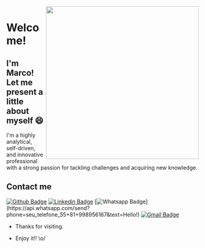 <img align="right" width="400" height="400" src="https://media.giphy.com/media/a5viI92PAF89q/giphy.gif">
 
# Welcome!
 
## I'm Marco! Let me present a little about myself 😄
 
I'm a highly analytical, self-driven, and innovative professional with a strong passion for tackling challenges and acquiring new knowledge.
 
 
## Contact me 
[![Github Badge](https://img.shields.io/badge/-Github-000?style=flat-square&logo=Github&logoColor=white&link=link_do_seu_perfil_no_github)](https://github.com/marcocapozzoli)
[![Linkedin Badge](https://img.shields.io/badge/-LinkedIn-blue?style=flat-square&logo=Linkedin&logoColor=white&link=link_do_seu_perfil_no_linkedin)](https://www.linkedin.com/in/marco-capozzoli-90/)
[![Whatsapp Badge](https://img.shields.io/badge/-Whatsapp-4CA143?style=flat-square&labelColor=4CA143&logo=whatsapp&logoColor=white&link=https://api.whatsapp.com/send?phone=seu_telefone_55+DDD+número_de_telefone&text=Hello!)](https://api.whatsapp.com/send?phone=seu_telefone_55+81+998956167&text=Hello!)
[![Gmail Badge](https://img.shields.io/badge/-Gmail-c14438?style=flat-square&logo=Gmail&logoColor=white&link=mailto:seu_email)](mailto:marcocapozzoli90@gmail.com)
 
- Thanks for visiting. 
 
- Enjoy it!! \o/
